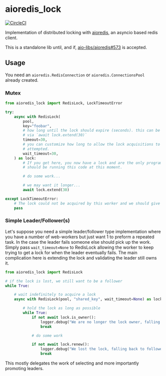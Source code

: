# aioredis_lock

[![CircleCI](https://circleci.com/gh/mrasband/aioredis-lock.svg?style=svg)](https://circleci.com/gh/mrasband/aioredis-lock)

Implementation of distributed locking with [aioredis](https://github.com/aio-libs/aioredis), an asyncio based redis client.

This is a standalone lib until, and if, [aio-libs/aioredis#573](https://github.com/aio-libs/aioredis/pull/573) is accepted.

## Usage

You need an `aioredis.RedisConnection` or `aioredis.ConnectionsPool` already created.

### Mutex

```python
from aioredis_lock import RedisLock, LockTimeoutError

try:
    async with RedisLock(
        pool,
        key="foobar",
        # how long until the lock should expire (seconds). this can be extended
        # via `await lock.extend(30)`
        timeout=30,
        # you can customize how long to allow the lock acquisitions to be
        # attempted.
        wait_timeout=30,
    ) as lock:
        # If you get here, you now have a lock and are the only program that
        # should be running this code at this moment.

        # do some work...

        # we may want it longer...
        await lock.extend(30)

except LockTimeoutError:
    # The lock could not be acquired by this worker and we should give up
    pass
```

### Simple Leader/Follower(s)

Let's suppose you need a simple leader/follower type implementation where you have a number of web-workers but just want 1 to preform a repeated task. In the case the leader fails someone else should pick up the work. Simply pass `wait_timeout=None` to RedisLock allowing the worker to keep trying to get a lock for when the leader eventually fails. The main complication here is extending the lock and validating the leader still owns it.

```python
from aioredis_lock import RedisLock

# if the lock is lost, we still want to be a follower
while True:

    # wait indefinitely to acquire a lock
    async with RedisLock(pool, "shared_key", wait_timeout=None) as lock:

        # hold the lock as long as possible
        while True:
            if not await lock.is_owner():
                logger.debug("We are no longer the lock owner, falling back")
                break

            # do some work

            if not await lock.renew():
                logger.debug("We lost the lock, falling back to follower mode")
                break
```

This mostly delegates the work of selecting and more importantly promoting leaders.
